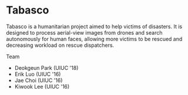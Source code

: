 Tabasco
=======

Tabasco is a humanitarian project aimed to help victims of disasters. It is designed to process aerial-view images from drones and search autonomously for human faces, allowing more victims to be rescued and decreasing workload on rescue dispatchers.

Team
- Deokgeun Park (UIUC '18)
- Erik Luo (UIUC '16)
- Jae Choi (UIUC '16)
- Kiwook Lee (UIUC '16)